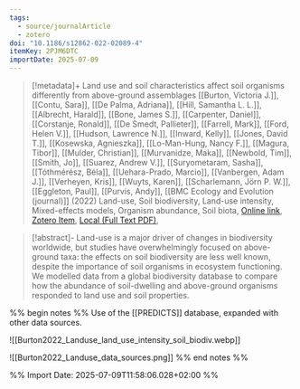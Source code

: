 ```yaml
---
tags:
  - source/journalArticle
  - zotero
doi: "10.1186/s12862-022-02089-4"
itemKey: 2PJM6DTC
importDate: 2025-07-09
---
```

>[!metadata]+
> Land use and soil characteristics affect soil organisms differently from above-ground assemblages
> [[Burton, Victoria J.]], [[Contu, Sara]], [[De Palma, Adriana]], [[Hill, Samantha L. L.]], [[Albrecht, Harald]], [[Bone, James S.]], [[Carpenter, Daniel]], [[Corstanje, Ronald]], [[De Smedt, Pallieter]], [[Farrell, Mark]], [[Ford, Helen V.]], [[Hudson, Lawrence N.]], [[Inward, Kelly]], [[Jones, David T.]], [[Kosewska, Agnieszka]], [[Lo-Man-Hung, Nancy F.]], [[Magura, Tibor]], [[Mulder, Christian]], [[Murvanidze, Maka]], [[Newbold, Tim]], [[Smith, Jo]], [[Suarez, Andrew V.]], [[Suryometaram, Sasha]], [[Tóthmérész, Béla]], [[Uehara-Prado, Marcio]], [[Vanbergen, Adam J.]], [[Verheyen, Kris]], [[Wuyts, Karen]], [[Scharlemann, Jörn P. W.]], [[Eggleton, Paul]], [[Purvis, Andy]], 
> [[BMC Ecology and Evolution (journal)]] (2022)
> Land-use, Soil biodiversity, Land-use intensity, Mixed-effects models, Organism abundance, Soil biota, 
> [Online link](https://doi.org/10.1186/s12862-022-02089-4), [Zotero Item](zotero://select/library/items/2PJM6DTC), [Local (Full Text PDF)](file://C:/Users/aburg/Documents/references/zotero/storage/T8QDWP7P/Burton2022_Landuse.pdf), 

>[!abstract]-
>Land-use is a major driver of changes in biodiversity worldwide, but studies have overwhelmingly focused on above-ground taxa: the effects on soil biodiversity are less well known, despite the importance of soil organisms in ecosystem functioning. We modelled data from a global biodiversity database to compare how the abundance of soil-dwelling and above-ground organisms responded to land use and soil properties.

%% begin notes %%
Use of the [[PREDICTS]] database, expanded with other data sources.

![[Burton2022_Landuse_land_use_intensity_soil_biodiv.webp]]

![[Burton2022_Landuse_data_sources.png]]
%% end notes %%

%% Import Date: 2025-07-09T11:58:06.028+02:00 %%
